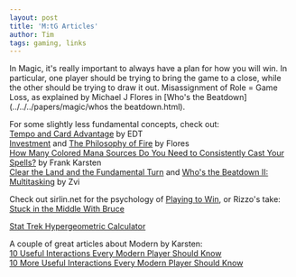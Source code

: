 ```yaml
---
layout: post
title: 'M:tG Articles'
author: Tim
tags: gaming, links
---
```


In Magic, it's really important to always have a plan for how you will win. In particular, one player should be trying to bring the game to a close, while the other should be trying to draw it out. Misassignment of Role = Game Loss, as explained by Michael J Flores in 
[Who's the Beatdown](../../../papers/magic/whos the beatdown.html). 

For some slightly less fundamental concepts, check out:  
[Tempo and Card Advantage]() by EDT  
[Investment]() and [The Philosophy of Fire]() by Flores  
[How Many Colored Mana Sources Do You Need to Consistently Cast Your Spells?](http://www.channelfireball.com/articles/frank-analysis-how-many-colored-mana-sources-do-you-need-to-consistently-cast-your-spells/) by Frank Karsten  
[Clear the Land and the Fundamental Turn]() and [Who's the Beatdown II: Multitasking]() by Zvi  

Check out sirlin.net for the psychology of [Playing to Win](http://www.sirlin.net/ptw/), or Rizzo's take: [Stuck in the Middle With Bruce]()

[Stat Trek Hypergeometric Calculator](https://stattrek.com/online-calculator/hypergeometric.aspx)  

A couple of great articles about Modern by Karsten:  
[10 Useful Interactions Every Modern Player Should Know](https://www.channelfireball.com/articles/10-useful-interactions-every-modern-player-should-know/)  
[10 More Useful Interactions Every Modern Player Should Know](https://www.channelfireball.com/articles/10-more-useful-interactions-every-modern-player-should-know/) 
  

  
